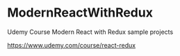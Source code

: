 # ModernReactWithRedux
Udemy Course Modern React with Redux sample projects 

https://www.udemy.com/course/react-redux
